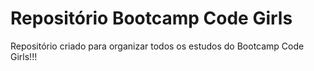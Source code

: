 # Repositório Bootcamp Code Girls
 Repositório criado para organizar todos os estudos do Bootcamp Code Girls!!!

